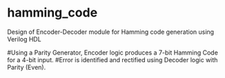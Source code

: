 # hamming_code
Design of Encoder-Decoder module for Hamming code generation using Verilog HDL

#Using a Parity Generator, Encoder logic produces a 7-bit Hamming Code for a 4-bit input.
#Error is identified and rectified using Decoder logic with Parity (Even).
